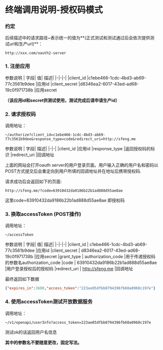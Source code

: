 # 终端调用说明-授权码模式

### 约定

后续描述中的请求路径~表示统一的值为**(正式测试和测试通过后会依次提供测试url和生产url)**：

```url
http://xxx.com/oauth2-server
```

### 1. 注册应用

参数说明
| 字段| 值| 描述|
|-|-|-|
|client_id               |c1ebe466-1cdc-4bd3-ab69-77c3561b9dee    |应用id
|client_secret           |d8346ea2-6017-43ed-ad68-19c0f971738b    |应用secret

**（该应用id和secret供测试使用，测试完成后请申请生产id）**

### 2. 请求授权码

调用地址：
```url
~/authorize?client_id=c1ebe466-1cdc-4bd3-ab69-77c3561b9dee&response_type=code&redirect_uri=http://sfeng.me
```

参数说明
| 字段| 描述|
|-|-|
|client_id               |应用id
|response_type           |返回授权码的标识
|redirect_uri            |回调地址

上面的网站会打开oauth server的用户登录页面。用户输入正确的用户名和密码以POST方式提交后会重定向到用户所填的回调地址并在地址后携带授权码.

请求成功后会返回如下的页面:

```url
http://sfeng.me/?code=63910432da9186b22b1ad888d55ae8ae
```

这里code=63910432da9186b22b1ad888d55ae8ae 即授权码

### 3. 换取accessToken (POST操作)

调用地址：
```url
~/accessToken
```

参数说明
| 字段| 值| 描述|
|-|-|-|
|client_id      | c1ebe466-1cdc-4bd3-ab69-77c3561b9dee            |应用id
|client_secret  | d8346ea2-6017-43ed-ad68-19c0f971738b            |应用secret
|grant_type     | authorization_code                              |用于传递授权码的参数名authorization_code
|code           | 63910432da9186b22b1ad888d55ae8ae                |用户登录授权后的授权码
|redirect_uri   | http://sfeng.me                                 |回调地址


最终返回如下数据

```json
{"expires_in":3600,"access_token":"223ae05dfbb0794396fb60a0960c197e"}
```

### 4. 使用accessToken测试开放数据服务

调用地址：
```url
~/v1/openapi/userInfo?access_token=223ae05dfbb0794396fb60a0960c197e
```

测试ok的话返回用户名信息

**其中的参数名不要随意更改，固定写法。**